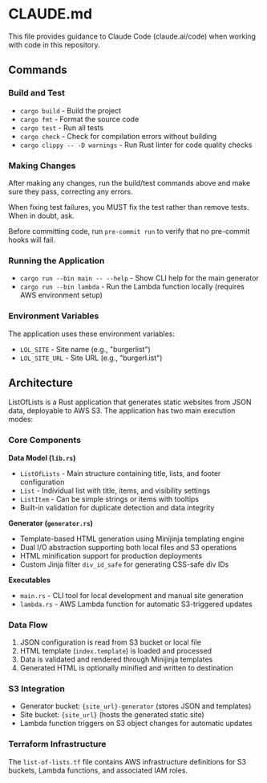 # CLAUDE.md

This file provides guidance to Claude Code (claude.ai/code) when working with code in this repository.

## Commands

### Build and Test

- `cargo build` - Build the project
- `cargo fmt` - Format the source code
- `cargo test` - Run all tests
- `cargo check` - Check for compilation errors without building
- `cargo clippy -- -D warnings` - Run Rust linter for code quality checks

### Making Changes

After making any changes, run the build/test commands above and make sure they pass, correcting any errors.

When fixing test failures, you MUST fix the test rather than remove tests. When in doubt, ask.

Before committing code, run `pre-commit run` to verify that no pre-commit hooks will fail.

### Running the Application

- `cargo run --bin main -- --help` - Show CLI help for the main generator
- `cargo run --bin lambda` - Run the Lambda function locally (requires AWS environment setup)

### Environment Variables

The application uses these environment variables:

- `LOL_SITE` - Site name (e.g., "burgerlist")
- `LOL_SITE_URL` - Site URL (e.g., "burgerl.ist")

## Architecture

ListOfLists is a Rust application that generates static websites from JSON data, deployable to AWS S3. The application
has two main execution modes:

### Core Components

**Data Model (`lib.rs`)**

- `ListOfLists` - Main structure containing title, lists, and footer configuration
- `List` - Individual list with title, items, and visibility settings
- `ListItem` - Can be simple strings or items with tooltips
- Built-in validation for duplicate detection and data integrity

**Generator (`generator.rs`)**

- Template-based HTML generation using Minijinja templating engine
- Dual I/O abstraction supporting both local files and S3 operations
- HTML minification support for production deployments
- Custom Jinja filter `div_id_safe` for generating CSS-safe div IDs

**Executables**

- `main.rs` - CLI tool for local development and manual site generation
- `lambda.rs` - AWS Lambda function for automatic S3-triggered updates

### Data Flow

1. JSON configuration is read from S3 bucket or local file
2. HTML template (`index.template`) is loaded and processed
3. Data is validated and rendered through Minijinja templates
4. Generated HTML is optionally minified and written to destination

### S3 Integration

- Generator bucket: `{site_url}-generator` (stores JSON and templates)
- Site bucket: `{site_url}` (hosts the generated static site)
- Lambda function triggers on S3 object changes for automatic updates

### Terraform Infrastructure

The `list-of-lists.tf` file contains AWS infrastructure definitions for S3 buckets, Lambda functions, and associated IAM
roles.
